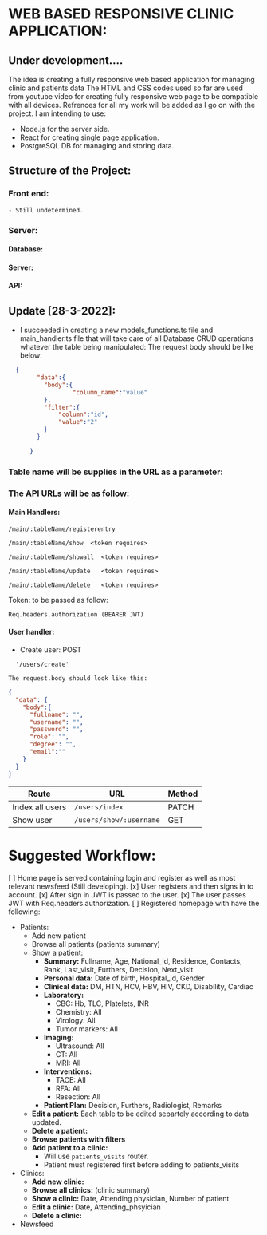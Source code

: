 # WEB BASED RESPONSIVE CLINIC APPLICATION: #
## Under development.... ##

The idea is creating a fully responsive web based application for managing clinic and patients data
The HTML and CSS codes used so far are used from youtube video for creating fully responsive web page to be compatible with all devices.
Refrences for all my work will be added as I go on with the project.
I am intending to use:
- Node.js for the server side.
- React for creating single page application.
- PostgreSQL DB for managing and storing data.



## Structure of the Project:
  ### Front end:
    - Still undetermined.
  ### Server:
  #### Database:
  #### Server:
  #### API:
  ## Update [28-3-2022]: ###
  - I succeeded in creating a new models_functions.ts file and main_handler.ts file that will take care of all Database CRUD operations whatever the table being manipulated:
    The request body should be like below:
```JSON
  {
        "data":{
          "body":{
                  "column_name":"value"
          },
          "filter":{
              "column":"id",
              "value":"2"
          }     
        }

      } 
```
### Table name will be supplies in the URL as a parameter: ###
### The API URLs will be as follow: ###  

#### Main Handlers: ####
```
/main/:tableName/registerentry 
```

``` 
/main/:tableName/show  <token requires>
```

``` 
/main/:tableName/showall  <token requires>
```

``` 
/main/:tableName/update   <token requires>
```

```
/main/:tableName/delete   <token requires>
```

Token: to be passed as follow:
```
Req.headers.authorization (BEARER JWT) 

```

#### User handler: ####
  - Create user: POST 

```
  '/users/create'
```

    The request.body should look like this:

```JSON
{
  "data": {
    "body":{
      "fullname": "",
      "username": "",
      "password": "",
      "role": "",
      "degree": "",
      "email":""
    }
  }
}        
```

Route   |   URL   |   Method
------- |---------|----------
Index all users   |```/users/index```| PATCH
Show user| ```/users/show/:username```| GET

# Suggested Workflow: #

[ ] Home page is served containing login and register as well as most relevant newsfeed (Still developing).
[x] User registers and then signs in to account.
[x] After sign in JWT is passed to the user.
[x] The user passes JWT with Req.headers.authorization.
[ ] Registered homepage with have the following:
  - Patients:
    - Add new patient
    - Browse all patients (patients summary)
    - Show a patient:
      - __Summary:__
        Fullname, Age, National_id, Residence, Contacts, Rank, Last_visit, Furthers, Decision, Next_visit
      - __Personal data:__
        Date of birth, Hospital_id, Gender
      - __Clinical data:__
        DM, HTN, HCV, HBV, HIV, CKD, Disability, Cardiac
      - __Laboratory:__
        - CBC: Hb, TLC, Platelets, INR
        - Chemistry: All
        - Virology: All
        - Tumor markers: All
      - __Imaging:__
        - Ultrasound: All
        - CT: All
        - MRI: All
      - __Interventions:__
        - TACE: All
        - RFA: All
        - Resection: All
      - __Patient Plan:__
        Decision, Furthers, Radiologist, Remarks
    - __Edit a patient:__ Each table to be edited separtely according to data updated.
    - __Delete a patient:__
    - __Browse patients with filters__
    - __Add patient to a clinic:__ 
      - Will use `patients_visits` router.
      - Patient must registered first before adding to patients_visits
  - Clinics: 
    - __Add new clinic:__
    - __Browse all clinics:__ (clinic summary)
    - __Show a clinic:__ Date, Attending physician, Number of patient
    - __Edit a clinic:__ Date, Attending_phsyician
    - __Delete a clinic:__
  - Newsfeed